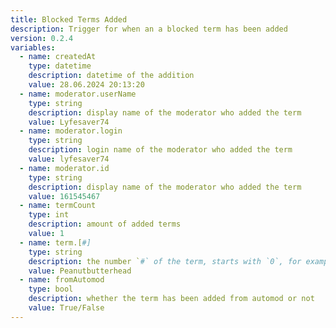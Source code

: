 ```yaml
---
title: Blocked Terms Added
description: Trigger for when an a blocked term has been added
version: 0.2.4
variables:
  - name: createdAt
    type: datetime
    description: datetime of the addition
    value: 28.06.2024 20:13:20
  - name: moderator.userName
    type: string
    description: display name of the moderator who added the term
    value: Lyfesaver74
  - name: moderator.login
    type: string
    description: login name of the moderator who added the term
    value: lyfesaver74
  - name: moderator.id
    type: string
    description: display name of the moderator who added the term
    value: 161545467
  - name: termCount
    type: int
    description: amount of added terms
    value: 1
  - name: term.[#]
    type: string
    description: the number `#` of the term, starts with `0`, for example `term.[0], term[1]....term[n]`
    value: Peanutbutterhead
  - name: fromAutomod
    type: bool
    description: whether the term has been added from automod or not
    value: True/False
---
```

